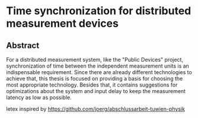 # Time synchronization for distributed measurement devices

## Abstract
For a distributed measurement system, like the "Public Devices" project, synchronization of time between the independent measurement units is an indispensable requirement. Since there are already different technologies to achieve that, this thesis is focused on providing a basis for choosing the most appropriate technology. Besides that, it contains suggestions for optimizations about the system and input delay to keep the measurement latency as low as possible.

letex inspired by https://github.com/joerg/abschlussarbeit-tuwien-physik
